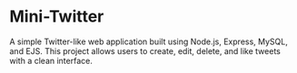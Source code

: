 # Mini-Twitter
A simple Twitter-like web application built using Node.js, Express, MySQL, and EJS. This project allows users to create, edit, delete, and like tweets with a clean interface.
